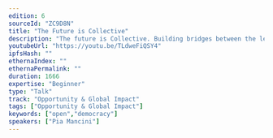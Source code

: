 ```yaml
---
edition: 6
sourceId: "ZC9D8N"
title: "The Future is Collective"
description: "The future is Collective. Building bridges between the legacy and decentralized systems to fund public goods for the future."
youtubeUrl: "https://youtu.be/TLdweFiQSY4"
ipfsHash: ""
ethernaIndex: ""
ethernaPermalink: ""
duration: 1666
expertise: "Beginner"
type: "Talk"
track: "Opportunity & Global Impact"
tags: ["Opportunity & Global Impact"]
keywords: ["open","democracy"]
speakers: ["Pia Mancini"]
---
```

